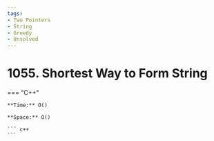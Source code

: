 ```yaml
---
tags:
- Two Pointers
- String
- Greedy
- Unsolved
---
```



# 1055. Shortest Way to Form String

=== "C++"

    **Time:** O()

    **Space:** O()

    ``` c++
    ```